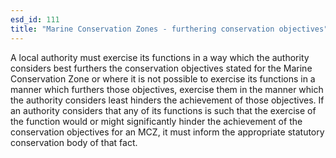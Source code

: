 ```yaml
---
esd_id: 111
title: "Marine Conservation Zones - furthering conservation objectives"
---
```


A local authority must exercise its functions in a way which the authority considers best furthers the conservation objectives stated for the Marine Conservation Zone or where it is not possible to exercise its functions in a manner which furthers those objectives, exercise them in the manner which the authority considers least hinders the achievement of those objectives.      If an authority considers that any of its functions is such that the exercise of the function would or might significantly hinder the achievement of the conservation objectives for an MCZ, it must inform the appropriate statutory conservation body of that fact.

